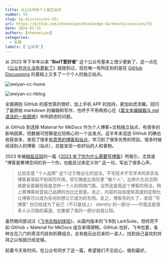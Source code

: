 ```yaml
---
title: 从公众号到个人独立站点
number: 55
slug: kg-discussions-55/
url: https://github.com/shenweiyan/Knowledge-Garden/discussions/55
date: 2024-01-25
authors: [shenweiyan]
categories: 
  - 乱弹
labels: ['公众号']
---
```


从 2023 年下半年以来 "**BioIT爱好者**" 这个公众号基本上很少更新了，这一点在《[公众号许久没有更新了](https://github.com/shenweiyan/Knowledge-Garden/discussions/28)》就提到过，现在唯一有所区别的是在 [GitHub Discussions](https://github.com/shenweiyan/Knowledge-Garden/discussions/) 的基础上又多了一个个人的独立站点。

<!-- more -->

![weiyan-cc-home](https://shub.weiyan.tech/kgarden/2024/01/weiyan-cc-home.png)

![weiyan-cc-hblog](https://shub.weiyan.tech/kgarden/2024/01/weiyan-cc-blog.png)

全面拥抱 GitHub 的感觉真的很好，加上手机 APP 的加持，更加如虎添翼。回归了最原始 markdown 的编辑和写作，也终于不用再担心在《[富文本编辑器与 md 语法的一些困惑](https://github.com/shenweiyan/Knowledge-Garden/discussions/26)》中所顾虑的问题。

从 GitHub 到选择 Material for MkDocs 作为个人博客+文档独立站点，有很多的影响因素，但数据可控算是比较核心的一个出发点。这半年来混迹 GitHub 的确也收获良多，发现了很多[有意思的博客和站点](https://github.com/shenweiyan/Knowledge-Garden/discussions/41)，学习到了很多优秀的项目。很多时候阅读别人的博客（站点），总能发现一些好玩的人和事物。

2023 年被[椒盐豆豉](https://blog.douchi.space/)的一篇《[2023 年了你为什么需要写博客](https://blog.douchi.space/2023-why-you-need-a-blog/)》所吸引，尤其是 "博客是赛博空间的另一个你，也能反过来定义你" 这一句，写出了很多心声。

> 比较反感 "个人品牌" 这个过于商业化的说法，不写技术不写学术的非实名博客甚至起不到简历作用。但它确是比简历更 "像个人"，比碎片化社交网络更全面展现我是怎样一个人的网络门面。当然这是我这个博客的用法，网上靠博客经营自己品牌的也比比皆是。总之，内容的自由度和高度的定制化让博客可以成为任何你想让它成为的东西。反之，博客写的久了，发现 "写博客" 也已经成为了自己（不只是线上） identity 的一部分——毕竟这是很多人认识我的渠道，也重塑了我的一部分自我认知。

虽然期间尝试过《[飞书文档初体验](https://github.com/shenweiyan/Knowledge-Garden/discussions/11)》，从国内版本的飞书到 LarkSuite，但终究不如 GitHub + Material for MkDocs 组合来得顺畅。GitHub 也好，飞书也罢，各种五花八门的奇淫巧技和折腾组合，总有能玩出花来的一波人，找到自己喜欢的并持之以恒就已经足够。

趁着今天有时间，在公众号同步了这一篇，希望我们不忘初心，做到最好。

<script src="https://giscus.app/client.js"
	data-repo="shenweiyan/Knowledge-Garden"
	data-repo-id="R_kgDOKgxWlg"
	data-mapping="number"
	data-term="55"
	data-reactions-enabled="1"
	data-emit-metadata="0"
	data-input-position="bottom"
	data-theme="light"
	data-lang="zh-CN"
	crossorigin="anonymous"
	async>
</script>
